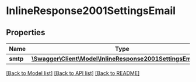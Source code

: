 # InlineResponse2001SettingsEmail

## Properties
Name | Type | Description | Notes
------------ | ------------- | ------------- | -------------
**smtp** | [**\Swagger\Client\Model\InlineResponse2001SettingsEmailSmtp**](InlineResponse2001SettingsEmailSmtp.md) |  | [optional] 

[[Back to Model list]](../../README.md#documentation-for-models) [[Back to API list]](../../README.md#documentation-for-api-endpoints) [[Back to README]](../../README.md)

